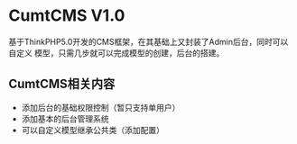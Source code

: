 CumtCMS V1.0
===============
基于ThinkPHP5.0开发的CMS框架，在其基础上又封装了Admin后台，同时可以自定义
模型，只需几步就可以完成模型的创建，后台的搭建。

## CumtCMS相关内容
+ 添加后台的基础权限控制（暂只支持单用户）
+ 添加基本的后台管理系统
+ 可以自定义模型继承公共类（添加配置）
